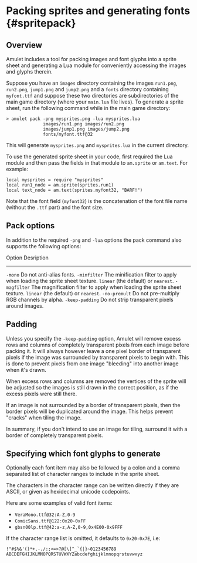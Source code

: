 
# Packing sprites and generating fonts {#spritepack}

## Overview

Amulet includes a tool for packing images and font glyphs
into a sprite sheet and generating a Lua module for 
conveniently accessing the images and glyphs therein.

Suppose you have an `images` directory containing the images
`run1.png`, `run2.png`, `jump1.png` and `jump2.png`
and a `fonts` directory containing `myfont.ttf`
and suppose these two directories are subdirectories
of the main game directory (where your `main.lua` file
lives). To generate a sprite sheet,
run the following command while in the main game
directory:

~~~ {.console}
> amulet pack -png mysprites.png -lua mysprites.lua 
              images/run1.png images/run2.png
              images/jump1.png images/jump2.png
              fonts/myfont.ttf@32
~~~

This will generate `mysprites.png` and `mysprites.lua`
in the current directory.

To use the generated sprite sheet in your code, first
required the Lua module and then pass the fields in that
module to `am.sprite` or `am.text`. For example:

~~~ {.lua}
local mysprites = require "mysprites"
local run1_node = am.sprite(sprites.run1)
local text_node = am.text(sprites.myfont32, "BARF!")
~~~

Note that the font field (`myfont32`) is the concatenation
of the font file name (without the `.ttf` part) and the
font size.

## Pack options

In addition to the required `-png` and `-lua` options the
pack command also supports the following options:

Option                     Desription
------------------------   --------------------------------------------------------------------------------------------------------
`-mono`                    Do not anti-alias fonts.
`-minfilter`               The minification filter to apply when loading the sprite sheet texture. `linear` (the default) or `nearest`.
`-magfilter`               The magnification filter to apply when loading the sprite sheet texture. `linear` (the default) or `nearest`.
`-no-premult`              Do not pre-multiply RGB channels by alpha.
`-keep-padding`            Do not strip transparent pixels around images.

## Padding

Unless you specify the `-keep-padding` option, Amulet will
remove excess rows and columns of completely transparent pixels
from each image before packing it. It will always however leave
a one pixel border of transparent pixels if the image was surrounded
by transparent pixels to begin with. This is done to prevent
pixels from one image "bleeding" into another
image when it's drawn.

When excess rows and columns are removed the vertices of the sprite will be
adjusted so the images is still drawn in the correct position, as if the
excess pixels were still there.

If an image is not surrounded by a border of transparent pixels, then
the border pixels will be duplicated around the image. This helps
prevent "cracks" when tiling the image.

In summary, if you don't intend to use an image for tiling,
surround it with a border of completely transparent
pixels. 

## Specifying which font glyphs to generate

Optionally each font item may also be followed by a colon and a comma
separated list of character ranges to include in the sprite sheet.

The characters in the character range can be written directly if they
are ASCII, or given as hexidecimal unicode codepoints.

Here are some examples of valid font items:

- `VeraMono.ttf@32:A-Z,0-9`
- `ComicSans.ttf@122:0x20-0xFF`
- `gbsn00lp.ttf@42:a-z,A-Z,0-9,0x4E00-0x9FFF`

If the character range list is omitted, it defaults to `0x20-0x7E`,
i.e: 

~~~ {.text}
!"#$%&'()*+,-./:;<=>?@[\]^_`{|}~0123456789
ABCDEFGHIJKLMNOPQRSTUVWXYZabcdefghijklmnopqrstuvwxyz
~~~

